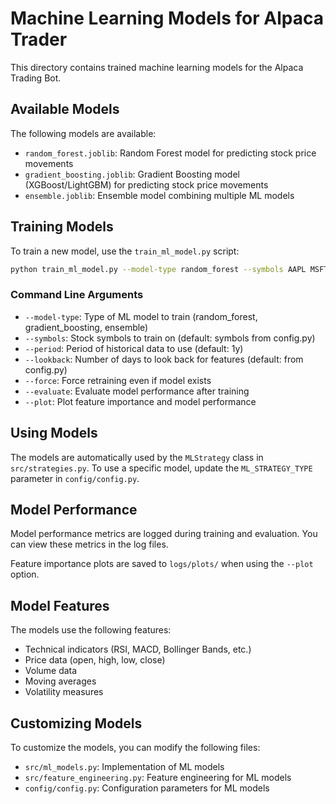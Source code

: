 # Machine Learning Models for Alpaca Trader

This directory contains trained machine learning models for the Alpaca Trading Bot.

## Available Models

The following models are available:

- `random_forest.joblib`: Random Forest model for predicting stock price movements
- `gradient_boosting.joblib`: Gradient Boosting model (XGBoost/LightGBM) for predicting stock price movements
- `ensemble.joblib`: Ensemble model combining multiple ML models

## Training Models

To train a new model, use the `train_ml_model.py` script:

```bash
python train_ml_model.py --model-type random_forest --symbols AAPL MSFT GOOGL --period 1y
```

### Command Line Arguments

- `--model-type`: Type of ML model to train (random_forest, gradient_boosting, ensemble)
- `--symbols`: Stock symbols to train on (default: symbols from config.py)
- `--period`: Period of historical data to use (default: 1y)
- `--lookback`: Number of days to look back for features (default: from config.py)
- `--force`: Force retraining even if model exists
- `--evaluate`: Evaluate model performance after training
- `--plot`: Plot feature importance and model performance

## Using Models

The models are automatically used by the `MLStrategy` class in `src/strategies.py`. To use a specific model, update the `ML_STRATEGY_TYPE` parameter in `config/config.py`.

## Model Performance

Model performance metrics are logged during training and evaluation. You can view these metrics in the log files.

Feature importance plots are saved to `logs/plots/` when using the `--plot` option.

## Model Features

The models use the following features:

- Technical indicators (RSI, MACD, Bollinger Bands, etc.)
- Price data (open, high, low, close)
- Volume data
- Moving averages
- Volatility measures

## Customizing Models

To customize the models, you can modify the following files:

- `src/ml_models.py`: Implementation of ML models
- `src/feature_engineering.py`: Feature engineering for ML models
- `config/config.py`: Configuration parameters for ML models